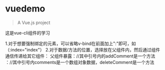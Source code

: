 # vuedemo

> A Vue.js project

这是vue-cli组件的学习

1.对于想要强制绑定的元素，可以省略v-bind在前面加上":"即可，如（:index="index"）
2.对于数据/方法的位置，选择放在父组件内，然后通过组件通信传递给其它组件：
  父组件暴露：<Add :addComment="addComment"/>//其中引号内的addComment是一个方法
            ：<list :comments="comments" :deleteComment="deleteComment"/>//其中引号内comments是一个数组对象数据，deleteComment是一个方法

          
